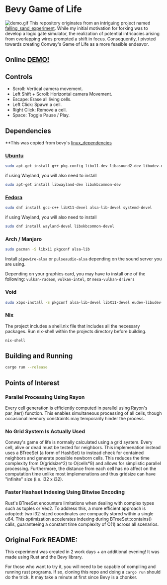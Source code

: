 # Bevy Game of Life 
![demo.gif](https://github.com/JustBobinAround/bevy_game_of_life/raw/master/demo.gif)
This repository originates from an intriguing project named
[falling_sand_experiment](https://github.com/dfebs/falling_sand_experiment).
While my initial motivation for forking was to develop a logic gate simulator,
the realization of potential intricacies arising from overlapping wires
prompted a shift in focus. Consequently, I pivoted towards creating Conway's
Game of Life as a more feasible endeavor. 


## Online [DEMO!](https://justbobinaround.github.io/bevy_game_of_life/)

## Controls
- Scroll: Vertical camera movement.
- Left Shift + Scroll: Horizontal camera Movement.
- Escape: Erase all living cells.
- Left Click: Spawn a cell.
- Right Click: Remove a cell.
- Space: Toggle Pause / Play.


## Dependencies
**This was copied from bevy's [linux_dependencies](https://github.com/bevyengine/bevy/blob/main/docs/linux_dependencies.md)

### [Ubuntu](https://ubuntu.com/)

```bash
sudo apt-get install g++ pkg-config libx11-dev libasound2-dev libudev-dev
```

if using Wayland, you will also need to install

```bash
sudo apt-get install libwayland-dev libxkbcommon-dev
```
### [Fedora](https://getfedora.org/)

```bash
sudo dnf install gcc-c++ libX11-devel alsa-lib-devel systemd-devel
```

if using Wayland, you will also need to install

```bash
sudo dnf install wayland-devel libxkbcommon-devel
```
### Arch / Manjaro

```bash
sudo pacman -S libx11 pkgconf alsa-lib
```

Install `pipewire-alsa` or `pulseaudio-alsa` depending on the sound server you are using.

Depending on your graphics card, you may have to install one of the following:
`vulkan-radeon`, `vulkan-intel`, or `mesa-vulkan-drivers`

### Void

```bash
sudo xbps-install -S pkgconf alsa-lib-devel libX11-devel eudev-libudev-devel
```

### Nix
The project includes a shell.nix file that includes all the necessary packages.
Run nix-shell within the projects directory before building.

```bash
nix-shell
```


## Building and Running

```bash
cargo run --release
```

## Points of Interest

### Parallel Processing Using Rayon

Every cell generation is efficiently computed in parallel using Rayon's
par_iter() function. This enables simultaneous processing of all cells, though
occasional memory constraints may temporarily hinder the process. 

### No Grid System Is Actually Used

Conway's game of life is normally calculated using a grid system. Every cell, alive
or dead must be tested for neighbors. This implemenation instead uses a BTreeSet (a form of HashSet)
to instead check for contained neighbors and generate possible newborn cells. This
reduces the time complexity from O(gridsize^2) to O(cells*8) and allows for 
simplistic parallel processing. Furthermore, the distance from each cell has no
affect on the computation time unlike most implemenations and thus gridsize
can have "infinite" size (i.e. i32 x i32).

### Faster Hashset Indexing Using Bitwise Encoding

Rust's BTreeSet encounters limitations when dealing with complex types such as
tuples or Vec2. To address this, a more efficient approach is adopted: two
i32-sized coordinates are compactly stored within a single u64. This
optimization accelerates indexing during BTreeSet::contains() calls,
guaranteeing a constant time complexity of O(1) across all scenarios.

## Original Fork README: 

This experiment was created in 2 work days + an additional evening! It was made
using Rust and the Bevy library.

For those who want to try it, you will need to be capable of compiling and
running rust programs. If so, cloning this repo and doing a `cargo run` should
do the trick. It may take a minute at first since Bevy is a chonker. 
